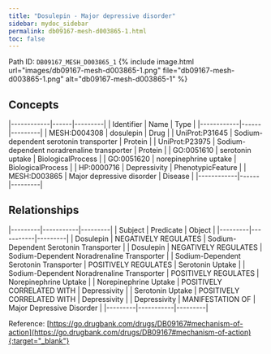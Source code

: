 ```yaml
---
title: "Dosulepin - Major depressive disorder"
sidebar: mydoc_sidebar
permalink: db09167-mesh-d003865-1.html
toc: false 
---
```



Path ID: `DB09167_MESH_D003865_1`
{% include image.html url="images/db09167-mesh-d003865-1.png" file="db09167-mesh-d003865-1.png" alt="db09167-mesh-d003865-1" %}

## Concepts

|------------|------|---------|
| Identifier | Name | Type    |
|------------|------|---------|
| MESH:D004308 | dosulepin | Drug |
| UniProt:P31645 | Sodium-dependent serotonin transporter | Protein |
| UniProt:P23975 | Sodium-dependent noradrenaline transporter | Protein |
| GO:0051610 | serotonin uptake | BiologicalProcess |
| GO:0051620 | norepinephrine uptake | BiologicalProcess |
| HP:0000716 | Depressivity | PhenotypicFeature |
| MESH:D003865 | Major depressive disorder | Disease |
|------------|------|---------|

## Relationships

|---------|-----------|---------|
| Subject | Predicate | Object  |
|---------|-----------|---------|
| Dosulepin | NEGATIVELY REGULATES | Sodium-Dependent Serotonin Transporter |
| Dosulepin | NEGATIVELY REGULATES | Sodium-Dependent Noradrenaline Transporter |
| Sodium-Dependent Serotonin Transporter | POSITIVELY REGULATES | Serotonin Uptake |
| Sodium-Dependent Noradrenaline Transporter | POSITIVELY REGULATES | Norepinephrine Uptake |
| Norepinephrine Uptake | POSITIVELY CORRELATED WITH | Depressivity |
| Serotonin Uptake | POSITIVELY CORRELATED WITH | Depressivity |
| Depressivity | MANIFESTATION OF | Major Depressive Disorder |
|---------|-----------|---------|

Reference: [https://go.drugbank.com/drugs/DB09167#mechanism-of-action](https://go.drugbank.com/drugs/DB09167#mechanism-of-action){:target="_blank"}